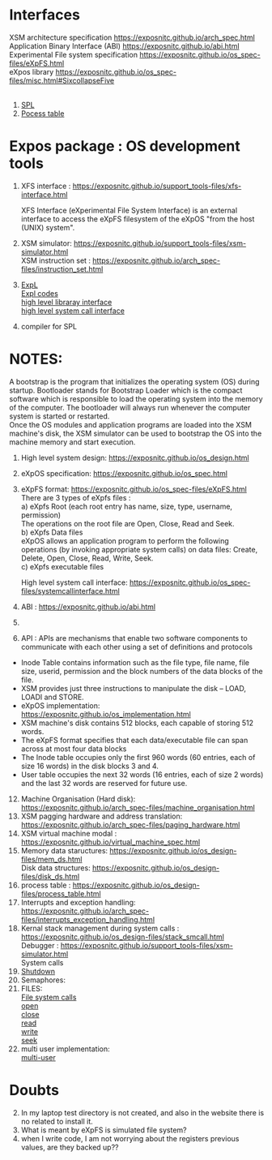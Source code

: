 # Interfaces <br/>
XSM architecture specification	https://exposnitc.github.io/arch_spec.html <br/>
Application Binary Interface (ABI)	https://exposnitc.github.io/abi.html <br/>
Experimental File system specification	https://exposnitc.github.io/os_spec-files/eXpFS.html <br/>
eXpos library	https://exposnitc.github.io/os_spec-files/misc.html#SixcollapseFive <br/>
 <br/>
 1) [SPL](https://exposnitc.github.io/support_tools-files/spl.html) <br/>
3) [Pocess table](https://exposnitc.github.io/os_design-files/process_table.html) <br/>
#  Expos package : OS development tools <br/>
 1) XFS interface : https://exposnitc.github.io/support_tools-files/xfs-interface.html <br/>

    XFS Interface (eXperimental File System Interface) is an external interface to access the eXpFS filesystem of the eXpOS "from the host (UNIX) system". <br/>
 2) XSM simulator: https://exposnitc.github.io/support_tools-files/xsm-simulator.html <br/>
    XSM instruction set : https://exposnitc.github.io/arch_spec-files/instruction_set.html <br/>
 3) [ExpL](https://exposnitc.github.io/support_tools-files/expl.html) <br/>
    [Expl codes](http://silcnitc.github.io/testprograms.html) <br/>
    [high level libraray interface](https://exposnitc.github.io/os_spec-files/dynamicmemoryroutines.html) <br/>
    [high level system call interface](https://exposnitc.github.io/os_spec-files/systemcallinterface.html)<br/>
 4) compiler for SPL <br/>

# NOTES: <br/>
A bootstrap is the program that initializes the operating system (OS) during startup. Bootloader stands for Bootstrap Loader which is the compact software which is responsible to load the operating system into the memory of the computer. The bootloader will always run whenever the computer system is started or restarted. <br/>
Once the OS modules and application programs are loaded into the XSM machine's disk, the XSM simulator can be used to bootstrap the OS into the machine memory and start execution. <br/>
1) High level system design: https://exposnitc.github.io/os_design.html
2) eXpOS specification: https://exposnitc.github.io/os_spec.html
3) eXpFS format: https://exposnitc.github.io/os_spec-files/eXpFS.html <br/>
   There are 3 types of eXpfs files : <br/>
   a) eXpfs Root (each root entry has name, size, type, username, permission) <br/>
           The operations on the root file are Open, Close, Read and Seek. <br/>
   b) eXpfs Data files <br/>
   eXpOS allows an application program to perform the following operations (by invoking appropriate system calls) on data files: Create, Delete, Open, Close, Read, Write, Seek. <br/>
   c) eXpfs executable files <br/>

   High level system call interface: https://exposnitc.github.io/os_spec-files/systemcallinterface.html <br/>
6) ABI : https://exposnitc.github.io/abi.html <br/>
7) 
8) API : APIs are mechanisms that enable two software components to communicate with each other using a set of definitions and protocols <br/>
* Inode Table contains information such as the file type, file name, file size, userid, permission and the block numbers of the data blocks of the file. <br/>
* XSM provides just three instructions to manipulate the disk – LOAD, LOADI and STORE. <br/>
* eXpOS implementation: https://exposnitc.github.io/os_implementation.html <br/>
* XSM machine's disk contains 512 blocks, each capable of storing 512 words. <br/>
* The eXpFS format specifies that each data/executable file can span across at most four data blocks <br/>
* The Inode table occupies only the first 960 words (60 entries, each of size 16 words) in the disk blocks 3 and 4.
* User table occupies the next 32 words (16 entries, each of size 2 words) and the last 32 words are reserved for future use. <br/>
12) Machine Organisation (Hard disk): https://exposnitc.github.io/arch_spec-files/machine_organisation.html <br/>
13) XSM pagging hardware and address translation: https://exposnitc.github.io/arch_spec-files/paging_hardware.html <br>
14) XSM virtual machine modal : https://exposnitc.github.io/virtual_machine_spec.html <br/>
15) Memory data staructures: https://exposnitc.github.io/os_design-files/mem_ds.html <br/>
    Disk data structures: https://exposnitc.github.io/os_design-files/disk_ds.html <br/>
17) process table : https://exposnitc.github.io/os_design-files/process_table.html <br/>
18) Interrupts and exception handling: https://exposnitc.github.io/arch_spec-files/interrupts_exception_handling.html <br/>
19) Kernal stack management during system calls : https://exposnitc.github.io/os_design-files/stack_smcall.html <br/>
    Debugger : https://exposnitc.github.io/support_tools-files/xsm-simulator.html <br/>
System calls <br/>
1) [Shutdown](https://exposnitc.github.io/os_design-files/shutdown.html) <br/>
2) Semaphores: <br/>
3) FILES: <br/>
    [File system calls](https://exposnitc.github.io/os_spec-files/systemcallinterface.html) <br/>
    [open](https://exposnitc.github.io/os_design-files/open.html) <br/>
    [close](https://exposnitc.github.io/os_design-files/close.html) <br/>
    [read](https://exposnitc.github.io/os_design-files/read.html) <br/>
    [write](https://exposnitc.github.io/os_design-files/write.html) <br/>
    [seek](https://exposnitc.github.io/os_design-files/seek.html) <br/>
4) multi user implementation: <br/>
   [multi-user](https://exposnitc.github.io/Tutorials/multiuser_implementation.html) <br/>

# Doubts <br/>
2) In my laptop test directory is not created, and also in the website there is no related to install it.
3) What is meant by eXpFS is simulated file system?
4) when I write code, I am not worrying about the registers previous values, are they backed up??

